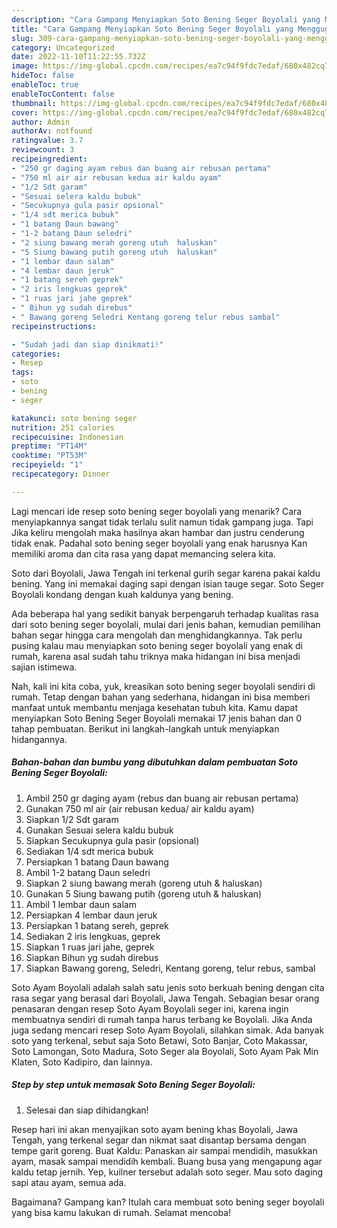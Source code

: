 ```yaml
---
description: "Cara Gampang Menyiapkan Soto Bening Seger Boyolali yang Menggugah Selera, Buat Buka Puasa Enak Banget"
title: "Cara Gampang Menyiapkan Soto Bening Seger Boyolali yang Menggugah Selera, Buat Buka Puasa Enak Banget"
slug: 309-cara-gampang-menyiapkan-soto-bening-seger-boyolali-yang-menggugah-selera-buat-buka-puasa-enak-banget
category: Uncategorized
date: 2022-11-10T11:22:55.732Z
image: https://img-global.cpcdn.com/recipes/ea7c94f9fdc7edaf/680x482cq70/soto-bening-seger-boyolali-foto-resep-utama.jpg
hideToc: false
enableToc: true
enableTocContent: false
thumbnail: https://img-global.cpcdn.com/recipes/ea7c94f9fdc7edaf/680x482cq70/soto-bening-seger-boyolali-foto-resep-utama.jpg
cover: https://img-global.cpcdn.com/recipes/ea7c94f9fdc7edaf/680x482cq70/soto-bening-seger-boyolali-foto-resep-utama.jpg
author: Admin
authorAv: notfound
ratingvalue: 3.7
reviewcount: 3
recipeingredient:
- "250 gr daging ayam rebus dan buang air rebusan pertama"
- "750 ml air air rebusan kedua air kaldu ayam"
- "1/2 Sdt garam"
- "Sesuai selera kaldu bubuk"
- "Secukupnya gula pasir opsional"
- "1/4 sdt merica bubuk"
- "1 batang Daun bawang"
- "1-2 batang Daun seledri"
- "2 siung bawang merah goreng utuh  haluskan"
- "5 Siung bawang putih goreng utuh  haluskan"
- "1 lembar daun salam"
- "4 lembar daun jeruk"
- "1 batang sereh geprek"
- "2 iris lengkuas geprek"
- "1 ruas jari jahe geprek"
- " Bihun yg sudah direbus"
- " Bawang goreng Seledri Kentang goreng telur rebus sambal"
recipeinstructions:

- "Sudah jadi dan siap dinikmati!"
categories:
- Resep
tags:
- soto
- bening
- seger

katakunci: soto bening seger 
nutrition: 251 calories
recipecuisine: Indonesian
preptime: "PT14M"
cooktime: "PT53M"
recipeyield: "1"
recipecategory: Dinner

---
```



Lagi mencari ide resep soto bening seger boyolali yang menarik? Cara menyiapkannya sangat tidak terlalu sulit namun tidak gampang juga. Tapi Jika keliru mengolah maka hasilnya akan hambar dan justru cenderung tidak enak. Padahal soto bening seger boyolali yang enak harusnya Kan memiliki aroma dan cita rasa yang dapat memancing selera kita.


Soto dari Boyolali, Jawa Tengah ini terkenal gurih segar karena pakai kaldu bening. Yang ini memakai daging sapi dengan isian tauge segar. Soto Seger Boyolali kondang dengan kuah kaldunya yang bening.

Ada beberapa hal yang sedikit banyak berpengaruh terhadap kualitas rasa dari soto bening seger boyolali, mulai dari jenis bahan, kemudian pemilihan bahan segar hingga cara mengolah dan menghidangkannya. Tak perlu pusing kalau mau menyiapkan soto bening seger boyolali yang enak di rumah, karena asal sudah tahu triknya maka hidangan ini bisa menjadi sajian istimewa.


Nah, kali ini kita coba, yuk, kreasikan soto bening seger boyolali sendiri di rumah. Tetap dengan bahan yang sederhana, hidangan ini bisa memberi manfaat untuk membantu menjaga kesehatan tubuh kita. Kamu dapat menyiapkan Soto Bening Seger Boyolali memakai 17 jenis bahan dan 0 tahap pembuatan. Berikut ini langkah-langkah untuk menyiapkan hidangannya.

<!--inarticleads1-->

##### Bahan-bahan dan bumbu yang dibutuhkan dalam pembuatan Soto Bening Seger Boyolali:

1. Ambil 250 gr daging ayam (rebus dan buang air rebusan pertama)
1. Gunakan 750 ml air (air rebusan kedua/ air kaldu ayam)
1. Siapkan 1/2 Sdt garam
1. Gunakan Sesuai selera kaldu bubuk
1. Siapkan Secukupnya gula pasir (opsional)
1. Sediakan 1/4 sdt merica bubuk
1. Persiapkan 1 batang Daun bawang
1. Ambil 1-2 batang Daun seledri
1. Siapkan 2 siung bawang merah (goreng utuh &amp; haluskan)
1. Gunakan 5 Siung bawang putih (goreng utuh &amp; haluskan)
1. Ambil 1 lembar daun salam
1. Persiapkan 4 lembar daun jeruk
1. Persiapkan 1 batang sereh, geprek
1. Sediakan 2 iris lengkuas, geprek
1. Siapkan 1 ruas jari jahe, geprek
1. Siapkan  Bihun yg sudah direbus
1. Siapkan  Bawang goreng, Seledri, Kentang goreng, telur rebus, sambal


Soto Ayam Boyolali adalah salah satu jenis soto berkuah bening dengan cita rasa segar yang berasal dari Boyolali, Jawa Tengah. Sebagian besar orang penasaran dengan resep Soto Ayam Boyolali seger ini, karena ingin membuatnya sendiri di rumah tanpa harus terbang ke Boyolali. Jika Anda juga sedang mencari resep Soto Ayam Boyolali, silahkan simak. Ada banyak soto yang terkenal, sebut saja Soto Betawi, Soto Banjar, Coto Makassar, Soto Lamongan, Soto Madura, Soto Seger ala Boyolali, Soto Ayam Pak Min Klaten, Soto Kadipiro, dan lainnya. 

<!--inarticleads2-->

##### Step by step untuk memasak Soto Bening Seger Boyolali:


1. Selesai dan siap dihidangkan!

Resep hari ini akan menyajikan soto ayam bening khas Boyolali, Jawa Tengah, yang terkenal segar dan nikmat saat disantap bersama dengan tempe garit goreng. Buat Kaldu: Panaskan air sampai mendidih, masukkan ayam, masak sampai mendidih kembali. Buang busa yang mengapung agar kaldu tetap jernih. Yep, kuilner tersebut adalah soto seger. Mau soto daging sapi atau ayam, semua ada. 

Bagaimana? Gampang kan? Itulah cara membuat soto bening seger boyolali yang bisa kamu lakukan di rumah. Selamat mencoba!
